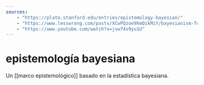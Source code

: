 ```yaml
---
sources:
    - "https://plato.stanford.edu/entries/epistemology-bayesian/"
    - "https://www.lesswrong.com/posts/XCwPQzoe9hmQikMiY/bayesianism-for-humans"
    - "https://www.youtube.com/watch?v=jvw74s9yu1U"
---
```

# epistemología bayesiana

Un [[marco epistemológico]] basado en la estadística bayesiana.
